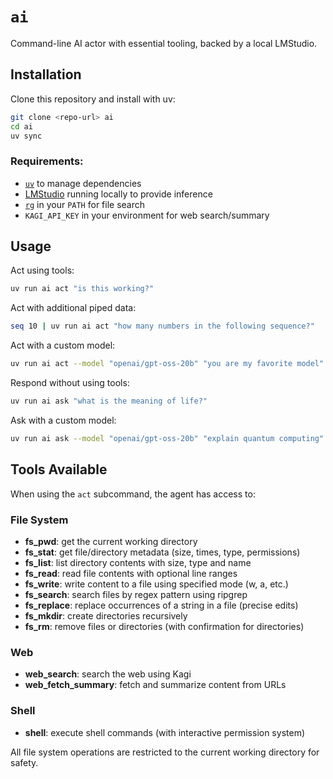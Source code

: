 # `ai`

Command-line AI actor with essential tooling, backed by a local LMStudio.


## Installation

Clone this repository and install with uv:

```bash
git clone <repo-url> ai
cd ai
uv sync
```

### Requirements:

- [`uv`](https://docs.astral.sh/uv/) to manage dependencies
- [LMStudio](https://lmstudio.ai/) running locally to provide inference
- [`rg`](https://github.com/BurntSushi/ripgrep) in your `PATH` for file search
- `KAGI_API_KEY` in your environment for web search/summary


## Usage

Act using tools:
```bash
uv run ai act "is this working?"
```

Act with additional piped data:
```bash
seq 10 | uv run ai act "how many numbers in the following sequence?"
```

Act with a custom model:
```bash
uv run ai act --model "openai/gpt-oss-20b" "you are my favorite model"
```

Respond without using tools:
```bash
uv run ai ask "what is the meaning of life?"
```

Ask with a custom model:
```bash
uv run ai ask --model "openai/gpt-oss-20b" "explain quantum computing"
```


## Tools Available

When using the `act` subcommand, the agent has access to:

### File System
- **fs_pwd**: get the current working directory
- **fs_stat**: get file/directory metadata (size, times, type, permissions)
- **fs_list**: list directory contents with size, type and name
- **fs_read**: read file contents with optional line ranges
- **fs_write**: write content to a file using specified mode (w, a, etc.)
- **fs_search**: search files by regex pattern using ripgrep
- **fs_replace**: replace occurrences of a string in a file (precise edits)
- **fs_mkdir**: create directories recursively
- **fs_rm**: remove files or directories (with confirmation for directories)

### Web
- **web_search**: search the web using Kagi
- **web_fetch_summary**: fetch and summarize content from URLs

### Shell
- **shell**: execute shell commands (with interactive permission system)

All file system operations are restricted to the current working directory for safety.
